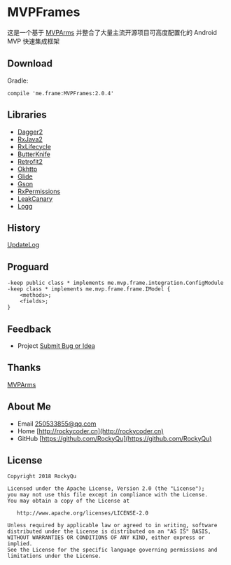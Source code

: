 # MVPFrames
这是一个基于 [MVPArms](https://github.com/JessYanCoding/MVPArms) 并整合了大量主流开源项目可高度配置化的 Android MVP 快速集成框架

## Download
Gradle:
```
compile 'me.frame:MVPFrames:2.0.4'
```

## Libraries
* [Dagger2](https://google.github.io/dagger)  
* [RxJava2](https://github.com/ReactiveX/RxJava)  
* [RxLifecycle](https://github.com/trello/RxLifecycle)  
* [ButterKnife](http://jakewharton.github.io/butterknife)  
* [Retrofit2](https://github.com/square/retrofit)  
* [Okhttp](https://github.com/square/okhttp)  
* [Glide](https://github.com/bumptech/glide)  
* [Gson](https://github.com/google/gson)  
* [RxPermissions](https://github.com/tbruyelle/RxPermissions)  
* [LeakCanary](https://github.com/square/leakcanary)  
* [Logg](https://github.com/RockyQu/Logg)  

## History
[UpdateLog](https://github.com/RockyQu/MVPFrames/releases)

## Proguard
```
-keep public class * implements me.mvp.frame.integration.ConfigModule
-keep class * implements me.mvp.frame.frame.IModel {
    <methods>;
    <fields>;
}
```
       
## Feedback
* Project  [Submit Bug or Idea](https://github.com/RockyQu/MVPFrames/issues)

## Thanks
[MVPArms](https://github.com/JessYanCoding/MVPArms)

## About Me
* Email [250533855@qq.com](250533855@qq.com)  
* Home [http://rockycoder.cn](http://rockycoder.cn)  
* GitHub [https://github.com/RockyQu](https://github.com/RockyQu)  

## License
```
Copyright 2018 RockyQu

Licensed under the Apache License, Version 2.0 (the "License");
you may not use this file except in compliance with the License.
You may obtain a copy of the License at

   http://www.apache.org/licenses/LICENSE-2.0

Unless required by applicable law or agreed to in writing, software
distributed under the License is distributed on an "AS IS" BASIS,
WITHOUT WARRANTIES OR CONDITIONS OF ANY KIND, either express or implied.
See the License for the specific language governing permissions and
limitations under the License.
```
